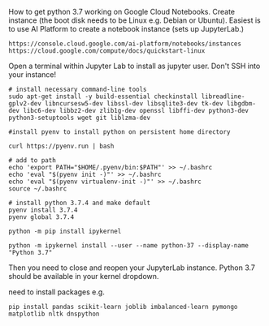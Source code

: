 How to get python 3.7 working on Google Cloud Notebooks. 
Create instance (the boot disk needs to be Linux e.g. Debian or Ubuntu).
Easiest is to use AI Platform to create a notebook instance (sets up JupyterLab.)
```
https://console.cloud.google.com/ai-platform/notebooks/instances
https://cloud.google.com/compute/docs/quickstart-linux
```

Open a terminal within Jupyter Lab to install as jupyter user. Don't SSH into your instance!

```
# install necessary command-line tools
sudo apt-get install -y build-essential checkinstall libreadline-gplv2-dev libncursesw5-dev libssl-dev libsqlite3-dev tk-dev libgdbm-dev libc6-dev libbz2-dev zlib1g-dev openssl libffi-dev python3-dev python3-setuptools wget git liblzma-dev

#install pyenv to install python on persistent home directory

curl https://pyenv.run | bash

# add to path
echo 'export PATH="$HOME/.pyenv/bin:$PATH"' >> ~/.bashrc
echo 'eval "$(pyenv init -)"' >> ~/.bashrc
echo 'eval "$(pyenv virtualenv-init -)"' >> ~/.bashrc
source ~/.bashrc

# install python 3.7.4 and make default
pyenv install 3.7.4
pyenv global 3.7.4

python -m pip install ipykernel

python -m ipykernel install --user --name python-37 --display-name "Python 3.7"
```

Then you need to close and reopen your JupyterLab instance. Python 3.7 should be available in your kernel dropdown.

need to install packages e.g.
```
pip install pandas scikit-learn joblib imbalanced-learn pymongo matplotlib nltk dnspython
```

